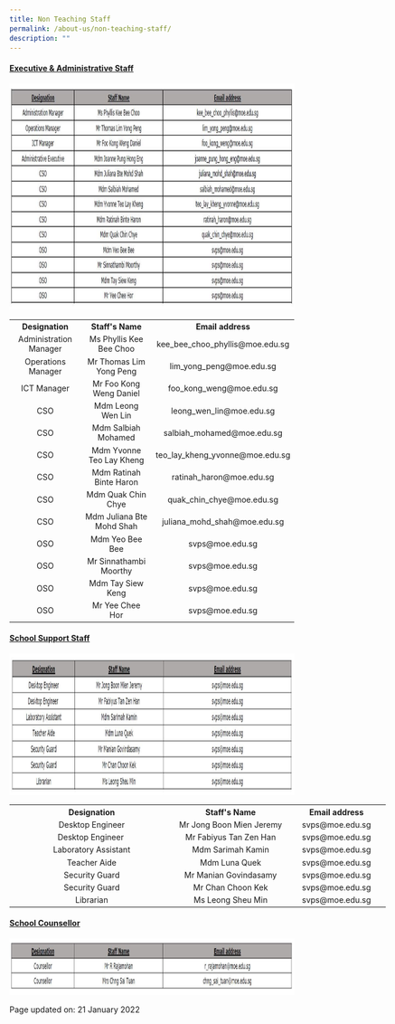 ```yaml
---
title: Non Teaching Staff
permalink: /about-us/non-teaching-staff/
description: ""
---
```

<h4><strong><u>Executive &amp; Administrative Staff</u></strong></h4>
<img src="/images/2023%20EAS.jpg" style="height: 400px; width: 1500px">
<table>
<tbody>
<tr>
<th style="text-align: center;">Designation</th>
<th style="text-align: center;">Staff's Name</th>
<th style="text-align: center;">Email address</th>
</tr>
<tr>
<td style="text-align: center;">Administration Manager</td>
<td style="text-align: center;">Ms Phyllis Kee Bee Choo</td>
<td style="text-align: center;">kee_bee_choo_phyllis@moe.edu.sg</td>
</tr>
<tr>
<td style="text-align: center;">Operations Manager</td>
<td style="text-align: center;">Mr Thomas Lim Yong Peng</td>
<td style="text-align: center;">lim_yong_peng@moe.edu.sg</td>
</tr>
<tr>
<td style="text-align: center;">ICT Manager</td>
<td style="text-align: center;">Mr Foo Kong Weng Daniel</td>
<td style="text-align: center;">foo_kong_weng@moe.edu.sg</td>
</tr>
<tr>
<td style="text-align: center;">CSO</td>
<td style="text-align: center;">Mdm Leong Wen Lin</td>
<td style="text-align: center;">leong_wen_lin@moe.edu.sg</td>
</tr>
<tr>
<td style="text-align: center;">CSO</td>
<td style="text-align: center;">Mdm Salbiah Mohamed</td>
<td style="text-align: center;">salbiah_mohamed@moe.edu.sg</td>
</tr>
<tr>
<td style="text-align: center;">CSO</td>
<td style="text-align: center;">Mdm Yvonne Teo Lay Kheng</td>
<td style="text-align: center;">teo_lay_kheng_yvonne@moe.edu.sg</td>
</tr>
<tr>
<td style="text-align: center;">CSO</td>
<td style="text-align: center;">Mdm Ratinah Binte Haron</td>
<td style="text-align: center;">ratinah_haron@moe.edu.sg</td>
</tr>
<tr>
<td style="text-align: center;">CSO</td>
<td style="text-align: center;">Mdm Quak Chin Chye</td>
<td style="text-align: center;">quak_chin_chye@moe.edu.sg</td>
</tr>
<tr>
<td style="text-align: center;">CSO</td>
<td style="text-align: center;">Mdm Juliana Bte Mohd Shah</td>
<td style="text-align: center;">juliana_mohd_shah@moe.edu.sg</td>
</tr>
<tr>
<td style="text-align: center;">OSO</td>
<td style="text-align: center;">Mdm Yeo Bee Bee</td>
<td style="text-align: center;">svps@moe.edu.sg</td>
</tr>
<tr>
<td style="text-align: center;">OSO</td>
<td style="text-align: center;">Mr Sinnathambi Moorthy</td>
<td style="text-align: center;">svps@moe.edu.sg</td>
</tr>
<tr>
<td style="text-align: center;">OSO</td>
<td style="text-align: center;">Mdm Tay Siew Keng</td>
<td style="text-align: center;">svps@moe.edu.sg</td>
</tr>
<tr>
<td style="text-align: center;">OSO</td>
<td style="text-align: center;">Mr Yee Chee Hor</td>
<td style="text-align: center;">svps@moe.edu.sg</td>
</tr>
</tbody>
</table>
<h4><strong><u>School Support Staff</u></strong></h4>
<img src="/images/2023%20Support%20Staff.jpg" style="height: 250px; width: 1500px">
<table style="width: 666px;">
<tbody>
<tr>
<th style="text-align: center; width: 288.875px;">Designation</th>
<th style="text-align: center; width: 192.422px;">Staff's Name</th>
<th style="text-align: center; width: 162.703px;">Email address</th>
</tr>
<tr>
<td style="text-align: center; width: 288.875px;">Desktop Engineer</td>
<td style="text-align: center; width: 192.422px;">Mr Jong Boon Mien Jeremy</td>
<td style="text-align: center; width: 162.703px;">svps@moe.edu.sg</td>
</tr>
<tr>
<td style="text-align: center; width: 288.875px;">Desktop Engineer&nbsp;</td>
<td style="text-align: center; width: 192.422px;">Mr Fabiyus Tan Zen Han</td>
<td style="text-align: center; width: 162.703px;">svps@moe.edu.sg</td>
</tr>
<tr>
<td style="text-align: center; width: 288.875px;">Laboratory Assistant</td>
<td style="text-align: center; width: 192.422px;">Mdm Sarimah Kamin</td>
<td style="text-align: center; width: 162.703px;">svps@moe.edu.sg</td>
</tr>
<tr>
<td style="text-align: center; width: 288.875px;">Teacher Aide</td>
<td style="text-align: center; width: 192.422px;">Mdm Luna Quek</td>
<td style="text-align: center; width: 162.703px;">svps@moe.edu.sg</td>
</tr>
<tr>
<td style="text-align: center; width: 288.875px;">Security Guard</td>
<td style="text-align: center; width: 192.422px;">Mr Manian Govindasamy</td>
<td style="text-align: center; width: 162.703px;">svps@moe.edu.sg</td>
</tr>
<tr>
<td style="text-align: center; width: 288.875px;">Security Guard</td>
<td style="text-align: center; width: 192.422px;">Mr Chan Choon Kek</td>
<td style="text-align: center; width: 162.703px;">svps@moe.edu.sg</td>
</tr>
<tr>
<td style="text-align: center; width: 288.875px;">Librarian</td>
<td style="text-align: center; width: 192.422px;">Ms Leong Sheu Min</td>
<td style="text-align: center; width: 162.703px;">svps@moe.edu.sg</td>
</tr>
</tbody>
</table>
<h4><strong><u>School Counsellor</u></strong></h4>
<img src="/images/2023%20Counsellor.jpg" style="height: 100px; width: 1500px">
<p>Page updated on: 21 January 2022</p>